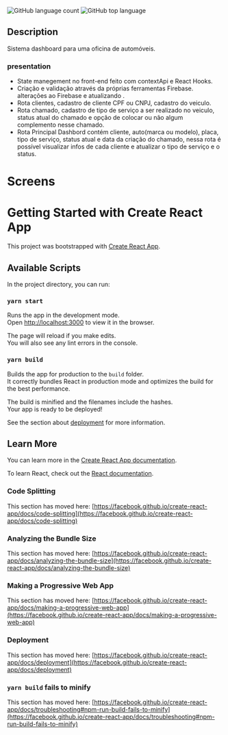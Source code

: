 ![GitHub language count](https://img.shields.io/github/languages/count/Ruan-codeVi/Clone-Netflix?color=black&style=for-the-badge) ![GitHub top language](https://img.shields.io/github/languages/top/Ruan-codeVi/Clone-Netflix?color=black&style=for-the-badge)

##  Description
Sistema dashboard para uma oficina de automóveis.

### presentation
- State manegement no front-end feito com contextApi e React Hooks.
- Criação e validação através da próprias ferramentas Firebase.
 alterações ao Firebase e atualizando .
- Rota clientes, cadastro de cliente CPF ou CNPJ, cadastro do veiculo. 
- Rota chamado, cadastro de tipo de serviço a ser realizado no veiculo, status atual do chamado e opção de colocar ou não algum complemento nesse chamado.
- Rota Principal Dashbord contém cliente, auto(marca ou modelo), placa, tipo de serviço, status atual e data da criação do chamado,
nessa rota é possível visualizar infos de cada cliente e atualizar o tipo de serviço e o status.

# Screens

# Getting Started with Create React App

This project was bootstrapped with [Create React App](https://github.com/facebook/create-react-app).

## Available Scripts

In the project directory, you can run:

### `yarn start`

Runs the app in the development mode.\
Open [http://localhost:3000](http://localhost:3000) to view it in the browser.

The page will reload if you make edits.\
You will also see any lint errors in the console.

### `yarn build`

Builds the app for production to the `build` folder.\
It correctly bundles React in production mode and optimizes the build for the best performance.

The build is minified and the filenames include the hashes.\
Your app is ready to be deployed!

See the section about [deployment](https://facebook.github.io/create-react-app/docs/deployment) for more information.

## Learn More

You can learn more in the [Create React App documentation](https://facebook.github.io/create-react-app/docs/getting-started).

To learn React, check out the [React documentation](https://reactjs.org/).

### Code Splitting

This section has moved here: [https://facebook.github.io/create-react-app/docs/code-splitting](https://facebook.github.io/create-react-app/docs/code-splitting)

### Analyzing the Bundle Size

This section has moved here: [https://facebook.github.io/create-react-app/docs/analyzing-the-bundle-size](https://facebook.github.io/create-react-app/docs/analyzing-the-bundle-size)

### Making a Progressive Web App

This section has moved here: [https://facebook.github.io/create-react-app/docs/making-a-progressive-web-app](https://facebook.github.io/create-react-app/docs/making-a-progressive-web-app)

### Deployment

This section has moved here: [https://facebook.github.io/create-react-app/docs/deployment](https://facebook.github.io/create-react-app/docs/deployment)

### `yarn build` fails to minify

This section has moved here: [https://facebook.github.io/create-react-app/docs/troubleshooting#npm-run-build-fails-to-minify](https://facebook.github.io/create-react-app/docs/troubleshooting#npm-run-build-fails-to-minify)
